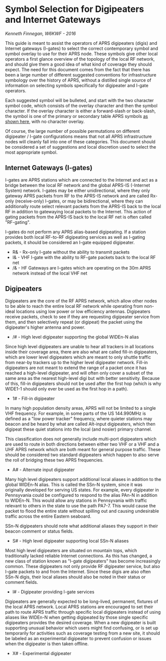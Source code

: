 # Symbol Selection for Digipeaters and Internet Gateways

*Kenneth Finnegan, W6KWF - 2016*

This guide is meant to assist the operators of APRS digipeaters (digis) and
Internet gateways (I-gates) to select the correct contemporary symbol
and symbol overlay to use for their APRS node.
These symbols give other local operators a first glance overview of
the topology of the local RF network, and should give them a good idea of
what kind of coverage they should expect.
The need for this document comes from the fact that there has been a
large number of different suggested conventions for infrastructure
symbology over the history of APRS, without a distilled single source 
of information on selecting symbols specifically for digipeater and I-gate
operators.

Each suggested symbol will be bulleted, and start with the two character
symbol code, which consists of the overlay character and then the
symbol character. If the overlay character is either a forward-slash or
back-slash, the symbol is one of the primary or secondary table APRS
symbols [as shown here](http://www.aprs.org/symbols.html),
with no character overlay.

Of course, the large number of possible permutations on different
digipeater / I-gate configurations means that not all APRS infrastructure
nodes will cleanly fall into one of these categories. This document
should be considered a set of suggestions and local discretion used to
select the most appropriate symbol.

## Internet Gateways (I-gates)

I-gates are APRS stations which are connected to the Internet and
act as a bridge between the local RF network and the global APRS-IS
(-Internet System) network.
I-gates may be either unidirectional, where they only gateway APRS packets
from RF to the APRS-IS network and are called Rx-only (receive-only) I-gates,
or may be bidirectional, where they can additionally route select relevant
packets from the APRS-IS back to the local RF in addition to gatewaying
local packets to the Internet.
This action of gating packets from the APRS-IS back to the local RF net
is often called "RF-gating".

I-gates do not perform any APRS alias-based digipeating. 
If a station provides both local RF-to-RF digipeating services as well
as I-gating packets, it should be considered an I-gate equipped digipeater.

* R& - Rx-only I-gate without the ability to transmit packets
* I& - VHF I-gate with the ability to RF-gate packets back to the local RF net
* /& - HF Gateways are I-gates which are operating on the 30m APRS
network instead of the local VHF net

## Digipeaters

Digipeaters are the core of the RF APRS network, which allow other nodes
to be able to reach the entire local RF network while operating
from non-ideal locations using low power or low efficiency antennas.
Digipeaters receive packets, check to see if they are requesting digipeater
service from them, and then selectively repeat (or digipeat) the
packet using the digipeater's higher antenna and power.

* /# - High level digipeater supporting the global WIDEn-N alias

Since high level digipeaters are unable to hear all trackers in all
locations inside their coverage area, there are also what are called
fill-in digipeaters, which are lower level digipeaters which are meant
to only shuttle traffic from near-by trackers up to the higher level
digipeater network.
Fill-in digipeaters are not meant to extend the range of a packet
once it has reached a high-level digipeater, and will often only cover
a subset of the same area as the nearest high-level digi but with
better sensitivity.
Because of this, fill-in digipeaters should not be used after the first
hop (which is why WIDE1-1 should only ever be used as the first hop
in a path).

* 1# - Fill-in digipeater

In many high population density areas, APRS will not be limited to a single
VHF frequency. For example, in some parts of the US 144.990MHz is defined
as a "low power tracker" frequency, where quieter stations may beacon
and be heard by what are called Alt-input digipeaters, which then
digipeat these quiet stations into the local (and nosier) primary channel.

This classification does not generally include multi-port digipeaters
which are used to route in both directions between either two VHF or
a VHF and a UHF APRS network which are both meant for general purpose
traffic. These should be considered two standard digipeaters which happen
to also serve the roll of bridging these two APRS frequencies.

* A# - Alternate input digipeater

Many high level digipeaters support additional local aliases in addition
to the global WIDEn-N alias. This is called the SSn-N system, since it
was originally developed for serving US states.
For example, every digipeater in Pennsyvania could be configured to
respond to the alias PAn-N in addition to WIDEn-N. This would allow
any stations in Pennsyvania with traffic relevant to others in the state
to use the path PA7-7. This would cause the packet to flood the entire 
state without spilling out and causing undesirable traffic across the
entire Eastern seaboard.

SSn-N digipeaters should note what additional aliases they support
in their beacon comment or status fields.

* S# - High level digipeater supporting local SSn-N aliases

Most high level digipeaters are situated on mountain tops, which
traditionally lacked reliable Internet connections. As this has changed,
a new class of station known as "I-gate digipeaters" has become
increasingly common. These digipeaters not only provide RF digipeater
service, but also I-gate packets to and from the Internet. Since these
digis are also often SSn-N digis, their local aliases should also
be noted in their status or comment fields.

* I# - Digipeater providing I-gate services

Digipeaters are generally expected to be long-lived, permanent, fixtures of the
local APRS network. Local APRS stations are encouraged to set their path
to route APRS traffic through specific local digipeaters instead of using
aliases like WIDEn-N when getting digipeated by those single specific
digipeaters provides the desired coverage.
When a new digipeater is built supporting unusual behavior which users might
find confusing, or is set up temporarily for activities such as coverage
testing from a new site, it should be labeled as an experimental digipeater
to prevent confusion or issues when the digipeater is then taken offline.

* X# - Experimental digipeater
